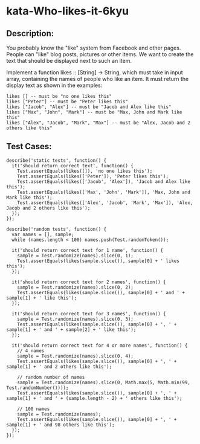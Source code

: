 # kata-Who-likes-it-6kyu


Description:
-
You probably know the "like" system from Facebook and other pages. People can "like" blog posts, pictures or other items. We want to create the text that should be displayed next to such an item.

Implement a function likes :: [String] -> String, which must take in input array, containing the names of people who like an item. It must return the display text as shown in the examples:

    likes [] -- must be "no one likes this"
    likes ["Peter"] -- must be "Peter likes this"
    likes ["Jacob", "Alex"] -- must be "Jacob and Alex like this"
    likes ["Max", "John", "Mark"] -- must be "Max, John and Mark like this"
    likes ["Alex", "Jacob", "Mark", "Max"] -- must be "Alex, Jacob and 2 others like this"






   Test Cases:
   -
    describe('static tests', function() {
      it('should return correct text', function() {
        Test.assertEquals(likes([]), 'no one likes this');
        Test.assertEquals(likes(['Peter']), 'Peter likes this');
        Test.assertEquals(likes(['Jacob', 'Alex']), 'Jacob and Alex like this');
        Test.assertEquals(likes(['Max', 'John', 'Mark']), 'Max, John and Mark like this');
        Test.assertEquals(likes(['Alex', 'Jacob', 'Mark', 'Max']), 'Alex, Jacob and 2 others like this');
      });
    });

    describe('random tests', function() {
      var names = [], sample;
      while (names.length < 100) names.push(Test.randomToken());

      it('should return correct text for 1 name', function() {
        sample = Test.randomize(names).slice(0, 1);
        Test.assertEquals(likes(sample.slice()), sample[0] + ' likes this');
      });

      it('should return correct text for 2 names', function() {
        sample = Test.randomize(names).slice(0, 2);
        Test.assertEquals(likes(sample.slice()), sample[0] + ' and ' + sample[1] + ' like this');
      });

      it('should return correct text for 3 names', function() {
        sample = Test.randomize(names).slice(0, 3);
        Test.assertEquals(likes(sample.slice()), sample[0] + ', ' + sample[1] + ' and ' + sample[2] + ' like this');
      });

      it('should return correct text for 4 or more names', function() {
        // 4 names
        sample = Test.randomize(names).slice(0, 4);
        Test.assertEquals(likes(sample.slice()), sample[0] + ', ' + sample[1] + ' and 2 others like this');

        // random number of names
        sample = Test.randomize(names).slice(0, Math.max(5, Math.min(99, Test.randomNumber())));
        Test.assertEquals(likes(sample.slice()), sample[0] + ', ' + sample[1] + ' and ' + (sample.length - 2) + ' others like this');

        // 100 names
        sample = Test.randomize(names);
        Test.assertEquals(likes(sample.slice()), sample[0] + ', ' + sample[1] + ' and 98 others like this');
      });
    });
